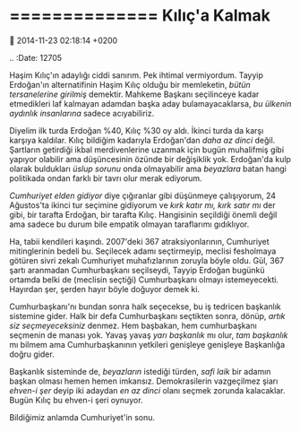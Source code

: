 ==============
Kılıç'a Kalmak
==============

:date: 2014-11-23 02:18:14 +0200

.. :Date:   12705

Haşim Kılıç'ın adaylığı ciddi sanırım. Pek ihtimal vermiyordum. Tayyip
Erdoğan'ın alternatifinin Haşim Kılıç olduğu bir memleketin, *bütün
tersanelerine girilmiş* demektir. Mahkeme Başkanı seçilinceye kadar
etmedikleri laf kalmayan adamdan başka aday bulamayacaklarsa, *bu
ülkenin aydınlık insanlarına* sadece acıyabiliriz.

Diyelim ilk turda Erdoğan %40, Kılıç %30 oy aldı. İkinci turda da karşı
karşıya kaldılar. Kılıç bildiğim kadarıyla Erdoğan'dan *daha az dinci*
değil. Şartların getirdiği ikbal merdivenlerine uzanmak için bugün
muhalifmiş gibi yapıyor olabilir ama düşüncesinin özünde bir değişiklik
yok. Erdoğan'da kulp olarak buldukları *üslup sorunu* onda olmayabilir
ama *beyazlara* batan hangi politikada ondan farklı bir tavrı olur merak
ediyorum.

*Cumhuriyet elden gidiyor* diye çığıranlar gibi düşünmeye çalışıyorum,
24 Ağustos'ta ikinci tur seçimine gidiyorum ve *kırk katır mı, kırk
satır mı* der gibi, bir tarafta Erdoğan, bir tarafta Kılıç. Hangisinin
seçildiği önemli değil ama sadece bu durum bile empatik olmayan
taraflarımı gıdıklıyor.

Ha, tabii kendileri kaşındı. 2007'deki 367 atraksiyonlarının, Cumhuriyet
mitinglerinin bedeli bu. Seçilecek adamı seçtirmeyip, meclisi fesholmaya
götüren sivri zekalı Cumhuriyet muhafızlarının zoruyla böyle oldu. Gül,
367 şartı aranmadan Cumhurbaşkanı seçilseydi, Tayyip Erdoğan bugünkü
ortamda belki de (meclisin seçtiği) Cumhurbaşkanı olmayı istemeyecekti.
Hayırdan şer, şerden hayır böyle doğuyor demek ki.

Cumhurbaşkanı'nı bundan sonra halk seçecekse, bu iş tedricen başkanlık
sistemine gider. Halk bir defa Cumhurbaşkanı seçtikten sonra, dönüp,
*artık siz seçmeyeceksiniz* denmez. Hem başbakan, hem cumhurbaşkanı
seçmenin de manası yok. Yavaş yavaş *yarı başkanlık* mı olur, *tam
başkanlık* mı bilmem ama Cumhurbaşkanının yetkileri genişleye genişleye
Başkanlığa doğru gider.

Başkanlık sisteminde de, *beyazların* istediği türden, *safi laik* bir
adamın başkan olması hemen hemen imkansız. Demokrasilerin vazgeçilmez
şiarı *ehven-i şer* deyip iki adaydan *en az dinci* olanı seçmek zorunda
kalacaklar. Bugün Kılıç bu ehven-i şeri oynuyor.

Bildiğimiz anlamda Cumhuriyet'in sonu.
